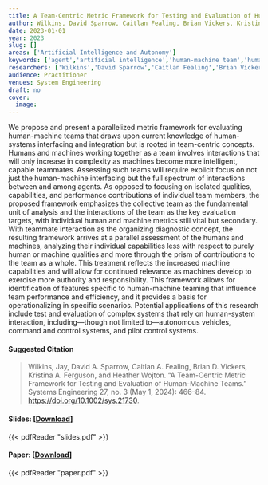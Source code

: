 ```yaml
---
title: A Team-Centric Metric Framework for Testing and Evaluation of Human-Machine Teams
author: Wilkins, David Sparrow, Caitlan Fealing, Brian Vickers, Kristina Ferguson, Heather Wojton
date: 2023-01-01
year: 2023
slug: []
areas: ['Artificial Intelligence and Autonomy']
keywords: ['agent','artificial intelligence','human-machine team','human-system interaction','metrics']
researchers: ['Wilkins','David Sparrow','Caitlan Fealing','Brian Vickers','Kristina Ferguson','Heather Wojton']
audience: Practitioner
venues: System Engineering
draft: no
cover:
  image: 
---
```




We propose and present a parallelized metric framework for evaluating human-machine teams that draws upon current knowledge of human-systems interfacing and integration but is rooted in team-centric concepts. Humans and machines working together as a team involves interactions that will only increase in complexity as machines become more intelligent, capable teammates. Assessing such teams will require explicit focus on not just the human-machine interfacing but the full spectrum of interactions between and among agents. As opposed to focusing on isolated qualities, capabilities, and performance contributions of individual team members, the proposed framework emphasizes the collective team as the fundamental unit of analysis and the interactions of the team as the key evaluation targets, with individual human and machine metrics still vital but secondary. With teammate interaction as the organizing diagnostic concept, the resulting framework arrives at a parallel assessment of the humans and machines, analyzing their individual capabilities less with respect to purely human or machine qualities and more through the prism of contributions to the team as a whole. This treatment reflects the increased machine capabilities and will allow for continued relevance as machines develop to exercise more authority and responsibility. This framework allows for identification of features specific to human-machine teaming that influence team performance and efficiency, and it provides a basis for operationalizing in specific scenarios. Potential applications of this research include test and evaluation of complex systems that rely on human-system interaction, including—though not limited to—autonomous vehicles, command and control systems, and pilot control systems.

#### Suggested Citation
> Wilkins, Jay, David A. Sparrow, Caitlan A. Fealing, Brian D. Vickers, Kristina A. Ferguson, and Heather Wojton. “A Team-Centric Metric Framework for Testing and Evaluation of Human-Machine Teams.” Systems Engineering 27, no. 3 (May 1, 2024): 466–84. https://doi.org/10.1002/sys.21730.

#### Slides: [[Download](slides.pdf)]
{{< pdfReader "slides.pdf" >}}

#### Paper: [[Download](paper.pdf)]
{{< pdfReader "paper.pdf" >}}


